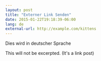 ```yaml
---
layout: post
title: "Externer Link Senden"
date: 2015-01-22T19:18:39-06:00
lang: de
external-url: http://example.com/kittens
---
```


Dies wird in deutscher Sprache

This will not be excerpted. (It's a link post)
